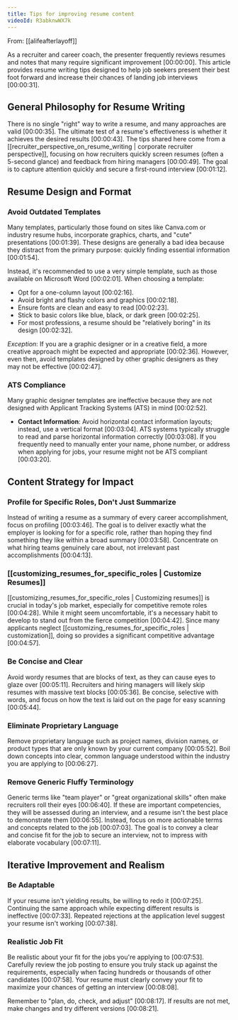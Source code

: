 ```yaml
---
title: Tips for improving resume content
videoId: R3abknwWX7k
---
```


From: [[alifeafterlayoff]] <br/> 

As a recruiter and career coach, the presenter frequently reviews resumes and notes that many require significant improvement <a class="yt-timestamp" data-t="00:00:00">[00:00:00]</a>. This article provides resume writing tips designed to help job seekers present their best foot forward and increase their chances of landing job interviews <a class="yt-timestamp" data-t="00:00:31">[00:00:31]</a>.

## General Philosophy for Resume Writing

There is no single "right" way to write a resume, and many approaches are valid <a class="yt-timestamp" data-t="00:00:35">[00:00:35]</a>. The ultimate test of a resume's effectiveness is whether it achieves the desired results <a class="yt-timestamp" data-t="00:00:43">[00:00:43]</a>. The tips shared here come from a [[recruiter_perspective_on_resume_writing | corporate recruiter perspective]], focusing on how recruiters quickly screen resumes (often a 5-second glance) and feedback from hiring managers <a class="yt-timestamp" data-t="00:00:49">[00:00:49]</a>. The goal is to capture attention quickly and secure a first-round interview <a class="yt-timestamp" data-t="00:01:12">[00:01:12]</a>.

## Resume Design and Format

### Avoid Outdated Templates
Many templates, particularly those found on sites like Canva.com or industry resume hubs, incorporate graphics, charts, and "cute" presentations <a class="yt-timestamp" data-t="00:01:39">[00:01:39]</a>. These designs are generally a bad idea because they distract from the primary purpose: quickly finding essential information <a class="yt-timestamp" data-t="00:01:54">[00:01:54]</a>.

Instead, it's recommended to use a very simple template, such as those available on Microsoft Word <a class="yt-timestamp" data-t="00:02:01">[00:02:01]</a>.
When choosing a template:
*   Opt for a one-column layout <a class="yt-timestamp" data-t="00:02:16">[00:02:16]</a>.
*   Avoid bright and flashy colors and graphics <a class="yt-timestamp" data-t="00:02:18">[00:02:18]</a>.
*   Ensure fonts are clean and easy to read <a class="yt-timestamp" data-t="00:02:23">[00:02:23]</a>.
*   Stick to basic colors like blue, black, or dark green <a class="yt-timestamp" data-t="00:02:25">[00:02:25]</a>.
*   For most professions, a resume should be "relatively boring" in its design <a class="yt-timestamp" data-t="00:02:32">[00:02:32]</a>.

*Exception*: If you are a graphic designer or in a creative field, a more creative approach might be expected and appropriate <a class="yt-timestamp" data-t="00:02:36">[00:02:36]</a>. However, even then, avoid templates designed by other graphic designers as they may not be effective <a class="yt-timestamp" data-t="00:02:47">[00:02:47]</a>.

### ATS Compliance
Many graphic designer templates are ineffective because they are not designed with Applicant Tracking Systems (ATS) in mind <a class="yt-timestamp" data-t="00:02:52">[00:02:52]</a>.

*   **Contact Information**: Avoid horizontal contact information layouts; instead, use a vertical format <a class="yt-timestamp" data-t="00:03:04">[00:03:04]</a>. ATS systems typically struggle to read and parse horizontal information correctly <a class="yt-timestamp" data-t="00:03:08">[00:03:08]</a>. If you frequently need to manually enter your name, phone number, or address when applying for jobs, your resume might not be ATS compliant <a class="yt-timestamp" data-t="00:03:20">[00:03:20]</a>.

## Content Strategy for Impact

### Profile for Specific Roles, Don't Just Summarize
Instead of writing a resume as a summary of every career accomplishment, focus on profiling <a class="yt-timestamp" data-t="00:03:46">[00:03:46]</a>. The goal is to deliver exactly what the employer is looking for for a specific role, rather than hoping they find something they like within a broad summary <a class="yt-timestamp" data-t="00:03:58">[00:03:58]</a>. Concentrate on what hiring teams genuinely care about, not irrelevant past accomplishments <a class="yt-timestamp" data-t="00:04:13">[00:04:13]</a>.

### [[customizing_resumes_for_specific_roles | Customize Resumes]]
[[customizing_resumes_for_specific_roles | Customizing resumes]] is crucial in today's job market, especially for competitive remote roles <a class="yt-timestamp" data-t="00:04:28">[00:04:28]</a>. While it might seem uncomfortable, it's a necessary habit to develop to stand out from the fierce competition <a class="yt-timestamp" data-t="00:04:42">[00:04:42]</a>. Since many applicants neglect [[customizing_resumes_for_specific_roles | customization]], doing so provides a significant competitive advantage <a class="yt-timestamp" data-t="00:04:57">[00:04:57]</a>.

### Be Concise and Clear
Avoid wordy resumes that are blocks of text, as they can cause eyes to glaze over <a class="yt-timestamp" data-t="00:05:11">[00:05:11]</a>. Recruiters and hiring managers will likely skip resumes with massive text blocks <a class="yt-timestamp" data-t="00:05:36">[00:05:36]</a>. Be concise, selective with words, and focus on how the text is laid out on the page for easy scanning <a class="yt-timestamp" data-t="00:05:44">[00:05:44]</a>.

### Eliminate Proprietary Language
Remove proprietary language such as project names, division names, or product types that are only known by your current company <a class="yt-timestamp" data-t="00:05:52">[00:05:52]</a>. Boil down concepts into clear, common language understood within the industry you are applying to <a class="yt-timestamp" data-t="00:06:27">[00:06:27]</a>.

### Remove Generic Fluffy Terminology
Generic terms like "team player" or "great organizational skills" often make recruiters roll their eyes <a class="yt-timestamp" data-t="00:06:40">[00:06:40]</a>. If these are important competencies, they will be assessed during an interview, and a resume isn't the best place to demonstrate them <a class="yt-timestamp" data-t="00:06:55">[00:06:55]</a>. Instead, focus on more actionable terms and concepts related to the job <a class="yt-timestamp" data-t="00:07:03">[00:07:03]</a>. The goal is to convey a clear and concise fit for the job to secure an interview, not to impress with elaborate vocabulary <a class="yt-timestamp" data-t="00:07:11">[00:07:11]</a>.

## Iterative Improvement and Realism

### Be Adaptable
If your resume isn't yielding results, be willing to redo it <a class="yt-timestamp" data-t="00:07:25">[00:07:25]</a>. Continuing the same approach while expecting different results is ineffective <a class="yt-timestamp" data-t="00:07:33">[00:07:33]</a>. Repeated rejections at the application level suggest your resume isn't working <a class="yt-timestamp" data-t="00:07:38">[00:07:38]</a>.

### Realistic Job Fit
Be realistic about your fit for the jobs you're applying to <a class="yt-timestamp" data-t="00:07:53">[00:07:53]</a>. Carefully review the job posting to ensure you truly stack up against the requirements, especially when facing hundreds or thousands of other candidates <a class="yt-timestamp" data-t="00:07:58">[00:07:58]</a>. Your resume must clearly convey your fit to maximize your chances of getting an interview <a class="yt-timestamp" data-t="00:08:08">[00:08:08]</a>.

Remember to "plan, do, check, and adjust" <a class="yt-timestamp" data-t="00:08:17">[00:08:17]</a>. If results are not met, make changes and try different versions <a class="yt-timestamp" data-t="00:08:21">[00:08:21]</a>.